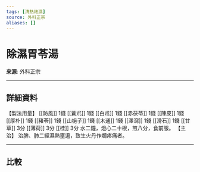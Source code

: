 ```yaml
---
tags: [清熱祛濕]
source: 外科正宗
aliases: []
---
```


# 除濕胃苓湯

**來源**: 外科正宗  

---

## 詳細資料
【製法用量】 [[防風]] 1錢 [[蒼朮]] 1錢 [[白朮]] 1錢 [[赤茯苓]] 1錢 [[陳皮]] 1錢 [[厚朴]] 1錢 [[豬苓]] 1錢 [[山梔子]] 1錢 [[木通]] 1錢 [[澤瀉]] 1錢 [[滑石]] 1錢 [[甘草]] 3分 [[薄荷]] 3分 [[桂]] 3分
水二鐘，燈心二十根，煎八分，食前服。
【主治】
治脾、肺二經濕熱壅遏，致生火丹作爛疼痛者。

---

## 比較
